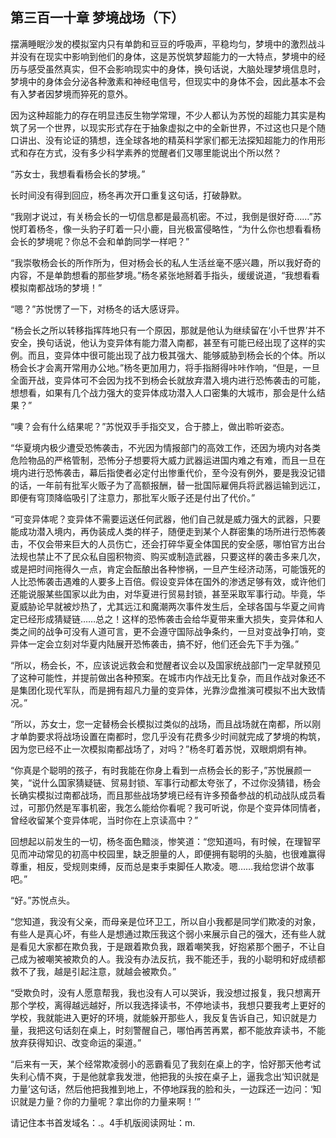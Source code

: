 ## 第三百一十章 梦境战场（下）
摆满睡眠沙发的模拟室内只有单韵和豆豆的呼吸声，平稳均匀，梦境中的激烈战斗并没有在现实中影响到他们的身体，这是苏悦筑梦超能力的一大特点，梦境中的经历与感受虽然真实，但不会影响现实中的身体，换句话说，大脑处理梦境信息时，梦境中的身体会分泌各种激素和神经电信号，但现实中的身体不会，因此基本不会有入梦者因梦境而猝死的意外。

因为这种超能力的存在明显违反生物学常理，不少人都认为苏悦的超能力其实是构筑了另一个世界，以现实形式存在于抽象虚拟之中的全新世界，不过这也只是个随口讲出、没有论证的猜想，连全球各地的精英科学家们都无法探知超能力的作用形式和存在方式，没有多少科学素养的觉醒者们又哪里能说出个所以然？

“苏女士，我想看看杨会长的梦境。”

长时间没有得到回应，杨冬再次开口重复这句话，打破静默。

“我刚才说过，有关杨会长的一切信息都是最高机密。不过，我倒是很好奇……”苏悦盯着杨冬，像一头豹子盯着一只小鹿，目光极富侵略性，“为什么你也想看看杨会长的梦境呢？你总不会和单韵同学一样吧？”

“我崇敬杨会长的所作所为，但对杨会长的私人生活丝毫不感兴趣，所以我好奇的内容，不是单韵想看的那些梦境。”杨冬紧张地掰着手指头，缓缓说道，“我想看看模拟南都战场的梦境！”

“嗯？”苏悦愣了一下，对杨冬的话大感讶异。

“杨会长之所以转移指挥阵地只有一个原因，那就是他认为继续留在‘小千世界’并不安全，换句话说，他认为变异体有能力潜入南都，甚至有可能已经出现了这样的实例。而且，变异体中很可能出现了战力极其强大、能够威胁到杨会长的个体。所以杨会长才会离开常用办公地。”杨冬更加用力，将手指掰得咔咔作响，“但是，一旦全面开战，变异体可不会因为找不到杨会长就放弃潜入境内进行恐怖袭击的可能，想想看，如果有几个战力强大的变异体成功潜入人口密集的大城市，那会是什么结果？”

“噢？会有什么结果呢？”苏悦双手手指交叉，合于膝上，做出聆听姿态。

“华夏境内极少遭受恐怖袭击，不光因为情报部门的高效工作，还因为境内对各类危险物品的严格管制，恐怖分子想要将大威力武器运进国内难之有难，而且一旦在境内进行恐怖袭击，幕后指使者必定付出惨重代价，至今没有例外，要是我没记错的话，一年前有批军火贩子为了高额报酬，替一批国际雇佣兵将武器运输到远江，即便有穹顶降临吸引了注意力，那批军火贩子还是付出了代价。”

“可变异体呢？变异体不需要运送任何武器，他们自己就是威力强大的武器，只要能成功潜入境内，再伪装成人类的样子，随便走到某个人群密集的场所进行恐怖袭击，不仅会带来巨大的人员伤亡，还会打碎华夏全体国民的安全感，哪怕官方出台法规也禁止不了民众私自囤积物资、购买或制造武器，只要这样的袭击多来几次，或是把时间拖得久一点，肯定会酝酿出各种惨祸，一旦产生经济动荡，可能饿死的人比恐怖袭击遇难的人要多上百倍。假设变异体在国外的渗透足够有效，或许他们还能说服某些国家以此为由，对华夏进行贸易封锁，甚至采取军事行动。毕竟，华夏威胁论早就被炒热了，尤其远江和魔潮两次事件发生后，全球各国与华夏之间肯定已经形成猜疑链……总之！这样的恐怖袭击会给华夏带来重大损失，变异体和人类之间的战争可没有人道可言，更不会遵守国际战争条约，一旦对变战争打响，变异体一定会立刻对华夏内陆展开恐怖袭击，搞不好，他们还会先下手为强。”

“所以，杨会长，不，应该说远救会和觉醒者议会以及国家统战部门一定早就预见了这种可能性，并提前做出各种预案。在城市内作战无比复杂，而且作战对象还不是集团化现代军队，而是拥有超凡力量的变异体，光靠沙盘推演可模拟不出大致情况。”

“所以，苏女士，您一定替杨会长模拟过类似的战场，而且战场就在南都，所以刚才单韵要求将战场设置在南都时，您几乎没有花费多少时间就完成了梦境的构筑，因为您已经不止一次模拟南都战场了，对吗？”杨冬盯着苏悦，双眼炯炯有神。

“你真是个聪明的孩子，有时我能在你身上看到一点杨会长的影子，”苏悦展颜一笑，“说什么国家猜疑链、贸易封锁、军事行动都太夸张了，不过你没猜错，杨会长确实模拟过南都战场，而且那些战场梦境已经有许多预备参战的机动战队成员看过，可那仍然是军事机密，我怎么能给你看呢？我可听说，你是个变异体同情者，曾经收留某个变异体呢，当时你在上京读高中？”

回想起以前发生的一切，杨冬面色黯淡，惨笑道：“您知道吗，有时候，在理智罕见而冲动常见的初高中校园里，缺乏胆量的人，即便拥有聪明的头脑，也很难赢得尊重，相反，受规则束缚，反而总是束手束脚任人欺凌。嗯……我给您讲个故事吧。”

“好。”苏悦点头。

“您知道，我没有父亲，而母亲是位环卫工，所以自小我都是同学们欺凌的对象，有些人是真心坏，有些人是想通过欺压我这个弱小来展示自己的强大，还有些人就是看见大家都在欺负我，于是跟着欺负我，跟着嘲笑我，好抱紧那个圈子，不让自己成为被嘲笑被欺负的人。我没有办法反抗，我不能还手，我的小聪明和好成绩都救不了我，越是引起注意，就越会被欺负。”

“受欺负时，没有人愿意帮我，我也没有人可以哭诉，我没想过报复，我只想离开那个学校，离得越远越好，所以我选择读书，不停地读书，我想只要我考上更好的学校，我就能进入更好的环境，就能躲开那些人，我反复告诉自己，知识就是力量，我把这句话刻在桌上，时刻警醒自己，哪怕再苦再累，都不能放弃读书，不能放弃获得知识、改变命运的渠道。”

“后来有一天，某个经常欺凌弱小的恶霸看见了我刻在桌上的字，恰好那天他考试失利心情不爽，于是他就拿我发泄，他把我的头按在桌子上，逼我念出‘知识就是力量’这句话，然后他把我推到地上，不停地踩我的脸和头，一边踩还一边问：‘知识就是力量？你的力量呢？拿出你的力量来啊！’”

请记住本书首发域名：.。4手机版阅读网址：m.

